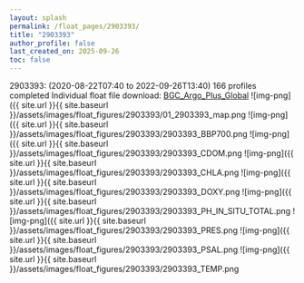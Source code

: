 ```yaml
---
layout: splash
permalink: /float_pages/2903393/
title: "2903393"
author_profile: false
last_created_on: 2025-09-26
toc: false
---
```

 
2903393:  (2020-08-22T07:40 to 2022-09-26T13:40)
166 profiles completed
Individual float file download: [BGC_Argo_Plus_Global](https://ftp.soest.hawaii.edu/bgc_argo_plus/Individual_Floats/outliers_removed/2903393_Sprof_processed.nc)
![img-png]({{ site.url }}{{ site.baseurl }}/assets/images/float_figures/2903393/01_2903393_map.png
![img-png]({{ site.url }}{{ site.baseurl }}/assets/images/float_figures/2903393/2903393_BBP700.png
![img-png]({{ site.url }}{{ site.baseurl }}/assets/images/float_figures/2903393/2903393_CDOM.png
![img-png]({{ site.url }}{{ site.baseurl }}/assets/images/float_figures/2903393/2903393_CHLA.png
![img-png]({{ site.url }}{{ site.baseurl }}/assets/images/float_figures/2903393/2903393_DOXY.png
![img-png]({{ site.url }}{{ site.baseurl }}/assets/images/float_figures/2903393/2903393_PH_IN_SITU_TOTAL.png
![img-png]({{ site.url }}{{ site.baseurl }}/assets/images/float_figures/2903393/2903393_PRES.png
![img-png]({{ site.url }}{{ site.baseurl }}/assets/images/float_figures/2903393/2903393_PSAL.png
![img-png]({{ site.url }}{{ site.baseurl }}/assets/images/float_figures/2903393/2903393_TEMP.png
